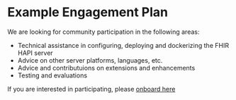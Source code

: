 ---
---
# Example Engagement Plan

We are looking for community participation in the following areas:
- Technical assistance in configuring, deploying and dockerizing the FHIR HAPI server
- Advice on other server platforms, languages, etc.
- Advice and contributuions on extensions and enhancements
- Testing and evaluations

If you are interested in participating, please [onboard here](http://bit.ly/cd2h-onboarding-form)
